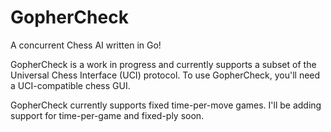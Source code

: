 # GopherCheck

A concurrent Chess AI written in Go!

GopherCheck is a work in progress and currently supports a subset of the Universal Chess Interface (UCI) protocol.  To use GopherCheck, you'll need a UCI-compatible chess GUI.

GopherCheck currently supports fixed time-per-move games.  I'll be adding support for time-per-game and fixed-ply soon. 
